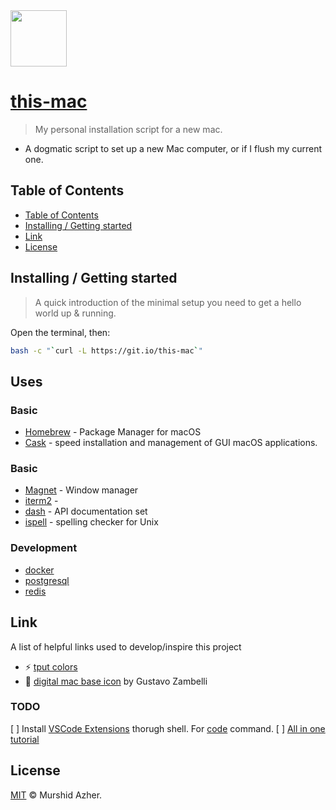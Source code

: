 <img src="https://raw.githubusercontent.com/murshidazher/this-mac/main/static/logo.jpg" width="90px">

# [this-mac](https://git.io/this-mac)

> My personal installation script for a new mac.

- A dogmatic script to set up a new Mac computer, or if I flush my current one.

## Table of Contents

- [Table of Contents](#table-of-contents)
- [Installing / Getting started](#installing--getting-started)
- [Link](#link)
- [License](#license)

## Installing / Getting started

> A quick introduction of the minimal setup you need to get a hello world up & running.

Open the terminal, then:

```sh
bash -c "`curl -L https://git.io/this-mac`"
```

## Uses

### Basic

- [Homebrew]() - Package Manager for macOS
- [Cask](https://github.com/Homebrew/homebrew-cask) - speed installation and management of GUI macOS applications.

### Basic

- [Magnet](https://magnet.crowdcafe.com/) - Window manager
- [iterm2]() -
- [dash](https://kapeli.com/dash) - API documentation set
- [ispell](https://www.gnu.org/software/ispell/) - spelling checker for Unix

### Development

- [docker]()
- [postgresql]()
- [redis]()

## Link

A list of helpful links used to develop/inspire this project

- :zap: [tput colors](https://unix.stackexchange.com/questions/269077/tput-setaf-color-table-how-to-determine-color-codes)
- :burrito: [digital mac base icon](https://dribbble.com/shots/6185043-Pixelado) by Gustavo Zambelli

### TODO

[ ] Install [VSCode Extensions](https://stackoverflow.com/questions/34286515/how-to-install-visual-studio-code-extensions-from-command-line) thorugh shell. For [code](https://stackoverflow.com/questions/30065227/run-open-vscode-from-mac-terminal) command.
[ ] [All in one tutorial](https://dev-yakuza.github.io/en/environment/configure-development-environment-on-mac-with-homebrew-and-shell-script/)

## License

[MIT](https://github.com/murshidazher/this-mac/blob/main/LICENSE) © Murshid Azher.
